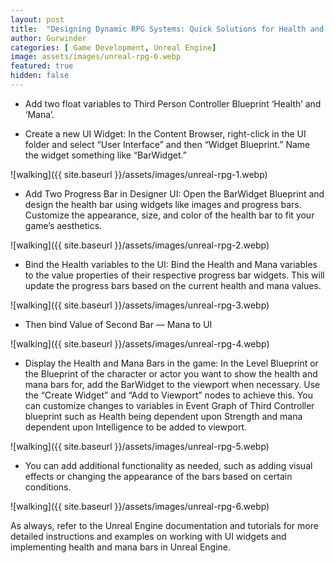 ```yaml
---
layout: post
title:  "Designing Dynamic RPG Systems: Quick Solutions for Health and Mana in Unreal Engine"
author: Gurwinder
categories: [ Game Development, Unreal Engine]
image: assets/images/unreal-rpg-6.webp
featured: true
hidden: false
---
```


* Add two float variables to Third Person Controller Blueprint ‘Health’ and ‘Mana’.

* Create a new UI Widget: In the Content Browser, right-click in the UI folder and select “User Interface” and then “Widget Blueprint.” Name the widget something like “BarWidget.”

![walking]({{ site.baseurl }}/assets/images/unreal-rpg-1.webp)

* Add Two Progress Bar in Designer UI: Open the BarWidget Blueprint and design the health bar using widgets like images and progress bars. Customize the appearance, size, and color of the health bar to fit your game’s aesthetics.

![walking]({{ site.baseurl }}/assets/images/unreal-rpg-2.webp)

* Bind the Health variables to the UI: Bind the Health and Mana variables to the value properties of their respective progress bar widgets. This will update the progress bars based on the current health and mana values.

![walking]({{ site.baseurl }}/assets/images/unreal-rpg-3.webp)

* Then bind Value of Second Bar — Mana to UI

![walking]({{ site.baseurl }}/assets/images/unreal-rpg-4.webp)

* Display the Health and Mana Bars in the game: In the Level Blueprint or the Blueprint of the character or actor you want to show the health and mana bars for, add the BarWidget to the viewport when necessary. Use the “Create Widget” and “Add to Viewport” nodes to achieve this. You can customize changes to variables in Event Graph of Third Controller blueprint such as Health being dependent upon Strength and mana dependent upon Intelligence to be added to viewport.

![walking]({{ site.baseurl }}/assets/images/unreal-rpg-5.webp)

* You can add additional functionality as needed, such as adding visual effects or changing the appearance of the bars based on certain conditions.

![walking]({{ site.baseurl }}/assets/images/unreal-rpg-6.webp)

As always, refer to the Unreal Engine documentation and tutorials for more detailed instructions and examples on working with UI widgets and implementing health and mana bars in Unreal Engine.